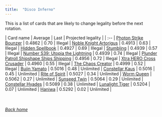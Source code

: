 ```yaml
---
title:  "Disco Inferno"
---
```


This is a list of cards that are likely to change legality before the next rotation.

| Card name | Average | Last | Projected legality |
| :-- |
[Photon Strike Bounzer](https://db.ygoprodeck.com/card/?search=Photon%20Strike%20Bounzer) | 0.4862 | 0.70 | Illegal |
[Noble Knight Artorigus](https://db.ygoprodeck.com/card/?search=Noble%20Knight%20Artorigus) | 0.4913 | 0.63 | Illegal |
[Hidden Spellbook](https://db.ygoprodeck.com/card/?search=Hidden%20Spellbook) | 0.4927 | 0.69 | Illegal |
[Stumbling](https://db.ygoprodeck.com/card/?search=Stumbling) | 0.4939 | 0.57 | Illegal |
[Number S39: Utopia the Lightning](https://db.ygoprodeck.com/card/?search=Number%20S39:%20Utopia%20the%20Lightning) | 0.4939 | 0.74 | Illegal |
[Plunder Patroll Shipshape Ships Shipping](https://db.ygoprodeck.com/card/?search=Plunder%20Patroll%20Shipshape%20Ships%20Shipping) | 0.4956 | 0.72 | Illegal |
[Xtra HERO Cross Crusader](https://db.ygoprodeck.com/card/?search=Xtra%20HERO%20Cross%20Crusader) | 0.4960 | 0.55 | Illegal |
[The Chaos Creator](https://db.ygoprodeck.com/card/?search=The%20Chaos%20Creator) | 0.4999 | 0.52 | Illegal |
[Bujin Yamato](https://db.ygoprodeck.com/card/?search=Bujin%20Yamato) | 0.5016 | 0.48 | Unlimited |
[Constellar Kaus](https://db.ygoprodeck.com/card/?search=Constellar%20Kaus) | 0.5016 | 0.45 | Unlimited |
[Rite of Spirit](https://db.ygoprodeck.com/card/?search=Rite%20of%20Spirit) | 0.5027 | 0.34 | Unlimited |
[Worm Queen](https://db.ygoprodeck.com/card/?search=Worm%20Queen) | 0.5062 | 0.27 | Unlimited |
[Sunseed Twin](https://db.ygoprodeck.com/card/?search=Sunseed%20Twin) | 0.5064 | 0.29 | Unlimited |
[Constellar Hyades](https://db.ygoprodeck.com/card/?search=Constellar%20Hyades) | 0.5089 | 0.38 | Unlimited |
[Lunalight Tiger](https://db.ygoprodeck.com/card/?search=Lunalight%20Tiger) | 0.5204 | 0.07 | Unlimited |
[Haniwa](https://db.ygoprodeck.com/card/?search=Haniwa) | 0.5292 | 0.02 | Unlimited |

<br>

###### [Back home](index)